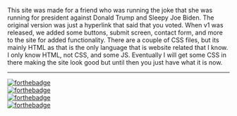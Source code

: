 This site was made for a friend who was running the joke that she was running for president against Donald Trump and Sleepy Joe Biden. 
The original version was just a hyperlink that said that you voted. When v1 was released, we added some buttons, submit screen, contact form, and more to the site for added functionality.
There are a couple of CSS files, but its mainly HTML as that is the only language that is website related that I know. I only know HTML, not CSS, and some JS.
Eventually I will get some CSS in there making the site look good but until then you just have what it is now. 

<hr>

[![forthebadge](https://forthebadge.com/images/badges/it-works-why.svg)](https://forthebadge.com)
<br>
[![forthebadge](https://forthebadge.com/images/badges/its-not-a-lie-if-you-believe-it.svg)](https://forthebadge.com)
<br>
[![forthebadge](https://forthebadge.com/images/badges/uses-css.svg)](https://forthebadge.com)
<br>
[![forthebadge](https://forthebadge.com/images/badges/uses-html.svg)](https://forthebadge.com)

